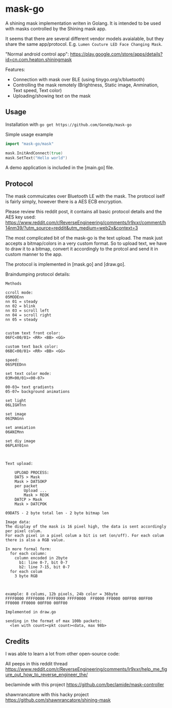 # mask-go
A shining mask implementation writen in Golang. It is intended to be used with masks controlled by the Shining mask app.

It seems that there are several different vendor models avaialable, but they share the same app/protocol. E.g. `Lumen Couture LED Face Changing Mask`.

"Normal android control app": https://play.google.com/store/apps/details?id=cn.com.heaton.shiningmask

Features: 
- Connection with mask over BLE (using tinygo.org/x/bluetooth)
- Controlling the mask remotely (Brightness, Static image, Anmination, Text speed, Text color) 
- Uploading/showing text on the mask 

## Usage
Installation with
`go get https://github.com/GoneUp/mask-go`


Simple usage example
```go
import "mask-go/mask"

mask.InitAndConnect(true)
mask.SetText("Hello world")
```

A demo application is included in the [main.go] file.


## Protocol 
The mask commuicates over Bluetooth LE with the mask. The protocol iself is fairly simply, however there is a AES ECB encryption. 

Please review this reddit post, it contains all basic protocol details and the AES key used: https://www.reddit.com/r/ReverseEngineering/comments/lr9xxr/comment/h14nm39/?utm_source=reddit&utm_medium=web2x&context=3

The most complicated bit of the mask-go is the text upload. The mask just accepts a bitmap/colors in a very custom format. 
So to upload text, we have to draw it to a bitmap, convert it accordingly to the protcol and send it in custom manner to the app.

The protocol is implemented in [mask.go] and [draw.go].

Braindumping protocol details:

```
Methods 

ccroll mode:
05MODEnn 
nn 01 = steady
nn 02 = blink
nn 03 = scroll left
nn 04 = scroll right
nn 05 = steady


custom text front color:
06FC<00/01> <RR> <BB> <GG>

custom text back color:
06BC<00/01> <RR> <BB> <GG>

speed:
06SPEEDnn

set text color mode:
03M<00/01><00-07>

00-03= text gradients 
05-07= background animations

set light
06LIGHTnn

set image
06IMAGnn

set anmiation
06ANIMnn

set diy image
06PLAY01nn



Text upload:

	UPLOAD PROCESS:
	DATS > Mask
	Mask > DATSOKP
	per packet
		Upload ...
		Mask > REOK
	DATCP > Mask
	Mask > DATCPOK

09DATS - 2 byte total len - 2 byte bitmap len 

Image data:
The display of the mask is 16 pixel high, the data is sent accordingly per pixel colum. 
For each pixel in a pixel colum a bit is set (on/off). For each colum there is also a RGB value. 

In more formal form:
  for each column:
    column encoded in 2byte 
      b1: line 0-7, bit 0-7
      b2: line 7-15, bit 0-7
  for each colum
    3 byte RGB



example: 8 colums, 12b pixels, 24b color = 36byte
FFFF0000 FFFF0000 FFFF0000 FFFF0000  FF0000 FF0000 00FF00 00FF00 FF0000 FF0000 00FF00 00FF00

Implemented in draw.go

sending in the format of max 100b packets:
  <len with count><pkt count><data, max 98b>
```




## Credits

I was able to learn a lot from other open-source code:

All peeps in this reddit thread https://www.reddit.com/r/ReverseEngineering/comments/lr9xxr/help_me_figure_out_how_to_reverse_engineer_the/

beclaminde with this project https://github.com/beclamide/mask-controller

shawnrancatore with this hacky project https://github.com/shawnrancatore/shining-mask
